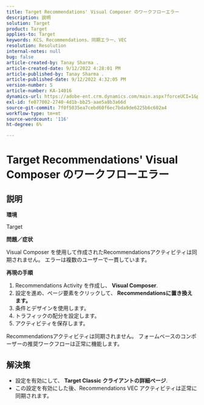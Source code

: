 ```yaml
---
title: Target Recommendations' Visual Composer のワークフローエラー
description: 説明
solution: Target
product: Target
applies-to: Target
keywords: KCS、Recommendations、同期エラー、VEC
resolution: Resolution
internal-notes: null
bug: false
article-created-by: Tanay Sharma .
article-created-date: 9/12/2022 4:28:01 PM
article-published-by: Tanay Sharma .
article-published-date: 9/12/2022 4:32:05 PM
version-number: 5
article-number: KA-14016
dynamics-url: https://adobe-ent.crm.dynamics.com/main.aspx?forceUCI=1&pagetype=entityrecord&etn=knowledgearticle&id=4bbfbbd8-b732-ed11-9db1-002248086735
exl-id: fe077002-2740-4d1b-bb25-aae5a8b3a66d
source-git-commit: 7f0f5035ea7cebd60f6ec7bda9de6225b6c602a4
workflow-type: tm+mt
source-wordcount: '116'
ht-degree: 6%

---
```


# Target Recommendations&#39; Visual Composer のワークフローエラー

## 説明


<b>環境</b>

Target



<b>問題／症状</b>

Visual Composer を使用して作成されたRecommendationsアクティビティは同期されません。 エラーは複数のユーザーで一貫しています。

<b>再現の手順</b>

1. Recommendations Activity を作成し、 <b>Visual Composer</b>.
2. 設定を進め、ページ要素をクリックして、 <b>Recommendationsに置き換えます。</b>
3. 条件とデザインを使用します。
4. トラフィックの配分を設定します。
5. アクティビティを保存します。




Recommendationsアクティビティは同期されません。 フォームベースのコンポーザーの推奨ワークフローは正常に機能します。


## 解決策


- 設定を有効にして、 <b>Target Classic </b> <b>クライアントの詳細ページ</b>.
- この設定を有効にした後、Recommendations VEC アクティビティは正常に同期されます。
